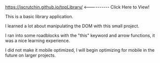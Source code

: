 https://jscrutchin.github.io/topLibrary/ <---------- Click Here to View!

This is a basic library application. 

I learned a lot about manipulating the DOM with this small project.

I ran into some roadblocks with the "this" keyword and arrow functions, it was a nice learning experience.

I did not make it mobile optimized, I will begin optimizing for mobile in the future on larger projects.
